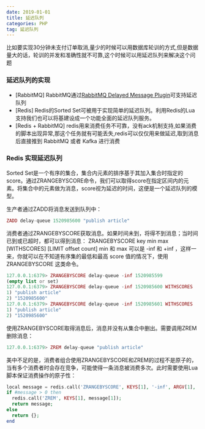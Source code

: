 ```yaml
---
date: 2019-01-01 
title: 延迟队列
categories: PHP
tag: 延迟队列 
---
```


比如要实现30分钟未支付订单取消,量少的时候可以用数据库轮训的方式,但是数据量大的话，轮训的并发和准确性就不可靠,这个时候可以用延迟队列来解决这个问题

### 延迟队列的实现
* [RabbitMQ] RabbitMQ通过[RabbitMQ Delayed Message Plugin](https://github.com/rabbitmq/rabbitmq-delayed-message-exchange)可支持延迟队列
* [Redis] Redis的Sorted Set可被用于实现简单的延迟队列。利用Redis的Lua支持我们也可以将基建设成一个功能全面的延迟队列服务。
* [Redis + RabbitMQ] redis用来消费任务不可靠，没有ack机制支持,如果消费的脚本出现异常,那这个任务就有可能丢失,redis可以仅仅用来做延迟,取到消息后直接推到  RabbitMQ 或者 Kafka 进行消费

### Redis 实现延迟队列

Sorted Set是一个有序的集合，集合内元素的排序基于其加入集合时指定的score。通过ZRANGEBYSCORE命令，我们可以取得score在指定区间内的元素。将集合中的元素做为消息，score视为延迟的时间，这便是一个延迟队列的模型。

生产者通过ZADD将消息发送到队列中：
``` php
ZADD delay-queue 1520985600 "publish article"
```

消费者通过ZRANGEBYSCORE获取消息。如果时间未到，将得不到消息；当时间已到或已超时，都可以得到消息：
ZRANGEBYSCORE key min max [WITHSCORES] [LIMIT offset count] 
min 和 max 可以是 -inf 和 +inf ，这样一来，你就可以在不知道有序集的最低和最高 score 值的情况下，使用 ZRANGEBYSCORE 这类命令。
``` php
127.0.0.1:6379> ZRANGEBYSCORE delay-queue -inf 1520985599
(empty list or set)
127.0.0.1:6379> ZRANGEBYSCORE delay-queue -inf 1520985600 WITHSCORES
1) "publish article"
2) "1520985600"
127.0.0.1:6379> ZRANGEBYSCORE delay-queue -inf 1520985601 WITHSCORES
1) "publish article"
2) "1520985600"
```

使用ZRANGEBYSCORE取得消息后，消息并没有从集合中删出。需要调用ZREM删除消息：
``` php
127.0.0.1:6379> ZREM delay-queue "publish article"
```

美中不足的是，消费者组合使用ZRANGEBYSCORE和ZREM的过程不是原子的，当有多个消费者时会存在竞争，可能使得一条消息被消费多次。此时需要使用Lua脚本保证消费操作的原子性：
``` php
local message = redis.call('ZRANGEBYSCORE', KEYS[1], '-inf', ARGV[1], 'WITHSCORES', 'LIMIT', 0, 1);
if #message > 0 then
  redis.call('ZREM', KEYS[1], message[1]);
  return message;
else
  return {};
end
```

